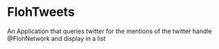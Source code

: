 # FlohTweets
An Application that queries twitter for the mentions of the twitter handle @FlohNetwork and display in a list
